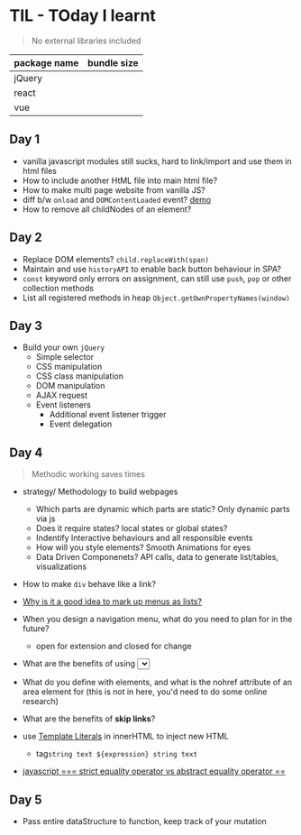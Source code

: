 # TIL - TOday I learnt

> No external libraries included

| package name | bundle size |
| ------------ | ----------- |
| jQuery       |             |
| react        |             |
| vue          |             |

## Day 1

- vanilla javascript modules still sucks, hard to link/import and use them in html files
- How to include another HtML file into main html file?
- How to make multi page website from vanilla JS?
- diff b/w `onload` and `DOMContentLoaded` event? [demo](http://web.archive.org/web/20150405114023/http://ie.microsoft.com/testdrive/HTML5/DOMContentLoaded/Default.html)
- How to remove all childNodes of an element?

## Day 2

- Replace DOM elements? `child.replaceWith(span)`
- Maintain and use `historyAPI` to enable back button behaviour in SPA?
- `const` keyword only errors on assignment, can still use `push`, `pop` or other collection methods
- List all registered methods in heap `Object.getOwnPropertyNames(window)`

## Day 3

- Build your own `jQuery`
  - Simple selector
  - CSS manipulation
  - CSS class manipulation
  - DOM manipulation
  - AJAX request
  - Event listeners
    - Additional event listener trigger
    - Event delegation

## Day 4

> Methodic working saves times

- strategy/ Methodology to build webpages
  - Which parts are dynamic which parts are static? Only dynamic parts via js
  - Does it require states? local states or global states?
  - Indentify Interactive behaviours and all responsible events
  - How will you style elements? Smooth Animations for eyes
  - Data Driven Componenets? API calls, data to generate list/tables, visualizations
- How to make `div` behave like a link?

- [Why is it a good idea to mark up menus as lists?](https://stackoverflow.com/questions/43824003/why-use-lists-for-navigation-menus)
- When you design a navigation menu, what do you need to plan for in the future?
  - open for extension and closed for change
- What are the benefits of using <select> elements for menus, and what are the problems?
- What do you define with <area> elements, and what is the nohref attribute of an area element for (this is not in here, you'd need to do some online research)
- What are the benefits of **skip links**?
- use [Template Literals](https://developer.mozilla.org/en-US/docs/Web/JavaScript/Reference/Template_literals) in innerHTML to inject new HTML
  - tag`string text ${expression} string text`
- [javascript === strict equality operator vs abstract equality operator ==](https://stackoverflow.com/questions/359494/which-equals-operator-vs-should-be-used-in-javascript-comparisons)

## Day 5

- Pass entire dataStructure to function, keep track of your mutation
